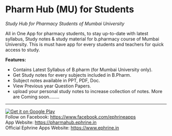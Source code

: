 # Pharm Hub (MU) for Students
_Study Hub for Pharmacy Students of Mumbai University_

All in One App for pharmacy students, to stay up-to-date with latest syllabus, Study notes & study material for b.pharmacy course of Mumbai University. This is must have app for every students and teachers for quick access to study.


<b>Features:</b>
* Contains Latest Syllabus of B.pharm (for Mumbai University only).
* Get Study notes for every subjects included in B.Pharm.
* Subject notes available in PPT, PDF, Doc.
* View Previous year Question Papers.
* upload your personal study notes to increase collection of notes.
   More are Coming soon........
   
-------------------
  
<a href='https://play.google.com/store/apps/details?id=devesh.b.pharm.guide.mu&pcampaignid=MKT-Other-global-all-co-prtnr-py-PartBadge-Mar2515-1'><img alt='Get it on Google Play' src='https://play.google.com/intl/en_us/badges/images/generic/en_badge_web_generic.png'/></a>
<br>
Follow on Facebook: https://www.facebook.com/ephrineapps   <br>
App Website: https://pharmahub.ephrine.in <br>
Official Ephrine Apps Website: https://www.ephrine.in
